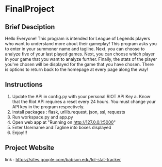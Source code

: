 # FinalProject

## Brief Desciption
Hello Everyone! This program is intended for League of Legends players who want to understand more about their gameplay!
This program asks you to enter in your summoner name and tagline. Next, you can choose to analyze five of your last played games.
Next, you can choose which player in your game that you want to analyze further. Finally, the stats of the player you've chosen will be displayed for the game that you have chosen. There is options to return back to the homepage at every page along the way!

## Instructions
1. Update the API in config.py with your personal RIOT API Key
    a. Know that the Riot API requires a reset every 24 hours. You must change your API key in the program respectively.
2. Install packages : flask, urllib.request, json, ssl, requests
3. Run workspace.py and app.py
4. Open web app at "Running on http://127.0.0.1:5000"
5. Enter Username and Tagline into boxes displayed
6. Enjoy!!!

## Project Website
link : https://sites.google.com/babson.edu/lol-stat-tracker